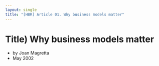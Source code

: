 ```yaml
---
layout: single
title: "[HBR] Article 01. Why business models matter"
---
```


# Title) Why business models matter
- by Joan Magretta
- May 2002
